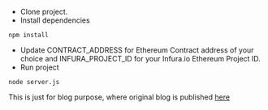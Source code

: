 * Clone project.
* Install dependencies
```
npm install
```
* Update CONTRACT_ADDRESS for Ethereum Contract address of your choice and INFURA_PROJECT_ID for your Infura.io Ethereum Project ID.
* Run project
```
node server.js
```


This is just for blog purpose, where original blog is published [here](https://virendraoswal.com/access-ethereum-data-via-web3js-and-infuraio)